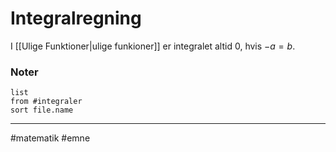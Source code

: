 # Integralregning

I [[Ulige Funktioner|ulige funkioner]] er integralet altid $0$, hvis $-a = b$.


### Noter
```dataview 
list
from #integraler  
sort file.name
```


--- 
#matematik #emne